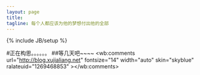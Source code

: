 ```yaml
---
layout: page
title: 
tagline: 每个人都应该为他的梦想付出他的全部
---
```

{% include JB/setup %}

#正在构思。。。。。。
##等几天吧~~~~
<wb:comments url="http://blog.xujialiang.net" fontsize="14" width="auto" skin="skyblue" ralateuid="1269468853" ></wb:comments>
